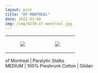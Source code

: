 ```yaml
---
layout: post
title: "OF MONTREAL"
date: 2021-03-08
img: /img/0270-of-montreal.jpg
---
```




<table style="width:100%;"><tr><td style="vertical-align:top;">
      <figure class="tmblr-full" data-orig-height="2048" data-orig-width="1365" data-orig-src="https://concertshirts.netlify.app/shirts/0270/0270-01.jpg"><img src="https://64.media.tumblr.com/4ee3dbf69c097649428bf058b13f4778/ced1e380b3c673c5-4e/s540x810/1790e73d035bf4a54e45ad11c24a4ad0385e1ed3.jpg" data-orig-height="2048" data-orig-width="1365" data-orig-src="https://concertshirts.netlify.app/shirts/0270/0270-01.jpg"/></figure></td>
    <td style="vertical-align:top;">
      <figure class="tmblr-full" data-orig-height="2048" data-orig-width="1365" data-orig-src="https://concertshirts.netlify.app/shirts/0270/0270-02.jpg"><img src="https://64.media.tumblr.com/45532ea5000d479a7e6000254ccfcb06/ced1e380b3c673c5-e2/s540x810/d993e0db782124ddc7e788437c36b76b2fe8df37.jpg" data-orig-height="2048" data-orig-width="1365" data-orig-src="https://concertshirts.netlify.app/shirts/0270/0270-02.jpg"/></figure></td>
  </tr></table><p>
  of Montreal | Paralytic Stalks<br/>MEDIUM | 100% Preshrunk Cotton | Gildan
</p>
